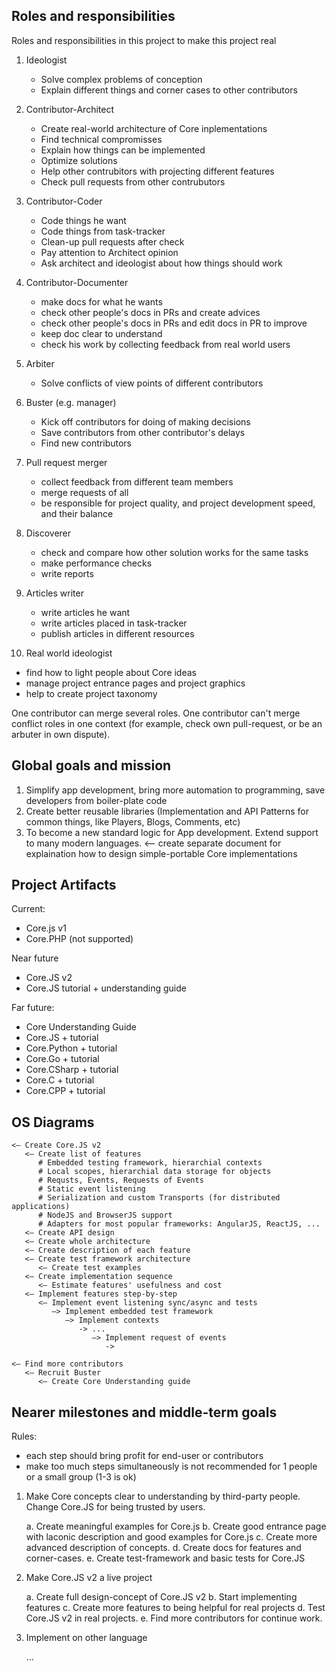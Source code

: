 ## Roles and responsibilities 
Roles and responsibilities in this project to make this project real

1. Ideologist
   - Solve complex problems of conception
   - Explain different things and corner cases to other contributors

2. Contributor-Architect
   - Create real-world architecture of Core inplementations
   - Find technical compromisses
   - Explain how things can be implemented
   - Optimize solutions
   - Help other contrubitors with projecting different features
   - Check pull requests from other contrubutors

3. Contributor-Coder
   - Code things he want
   - Code things from task-tracker
   - Clean-up pull requests after check
   - Pay attention to Architect opinion
   - Ask architect and ideologist about how things should work

4. Contributor-Documenter
   - make docs for what he wants
   - check other people's docs in PRs and create advices
   - check other people's docs in PRs and edit docs in PR to improve
   - keep doc clear to understand
   - check his work by collecting feedback from real world users

5. Arbiter
   - Solve conflicts of view points of different contributors

6. Buster (e.g. manager)
   - Kick off contributors for doing of making decisions
   - Save contributors from other contributor's delays
   - Find new contributors

7. Pull request merger
   - collect feedback from different team members
   - merge requests of all
   - be responsible for project quality, and project development speed, and their balance

8. Discoverer
   - check and compare how other solution works for the same tasks
   - make performance checks
   - write reports

9. Articles writer
   - write articles he want
   - write articles placed in task-tracker
   - publish articles in different resources

10. Real world ideologist
   - find how to light people about Core ideas
   - manage project entrance pages and project graphics
   - help to create project taxonomy


One contributor can merge several roles. One contributor can't merge conflict roles in one context (for example, check own pull-request, or be an arbuter in own dispute).

## Global goals and mission

1. Simplify app development, bring more automation to programming, save developers from boiler-plate code
2. Create better reusable libraries (Implementation and API Patterns for common things, like Players, Blogs, Comments, etc)
3. To become a new standard logic for App development. Extend support to many modern languages.
   <– create separate document for explaination how to design simple-portable Core implementations

## Project Artifacts

Current:
- Core.js v1
- Core.PHP (not supported)

Near future
- Core.JS v2
- Core.JS tutorial + understanding guide

Far future:
- Core Understanding Guide
- Core.JS + tutorial
- Core.Python + tutorial
- Core.Go + tutorial
- Core.CSharp + tutorial
- Core.C + tutorial
- Core.CPP + tutorial

## OS Diagrams

```
<– Create Core.JS v2
   <– Create list of features
      # Embedded testing framework, hierarchial contexts
      # Local scopes, hierarchial data storage for objects
      # Requsts, Events, Requests of Events
      # Static event listening
      # Serialization and custom Transports (for distributed applications)
      # NodeJS and BrowserJS support
      # Adapters for most popular frameworks: AngularJS, ReactJS, ...
   <– Create API design
   <– Create whole architecture
   <– Create description of each feature
   <– Create test framework architecture
      <– Create test examples
   <– Create implementation sequence
      <– Estimate features' usefulness and cost
   <– Implement features step-by-step
      <– Implement event listening sync/async and tests
         –> Implement embedded test framework
            –> Implement contexts
               -> ...
                  –> Implement request of events
                     ->
```

```
<– Find more contributors
   <– Recruit Buster
      <– Create Core Understanding guide
```


## Nearer milestones and middle-term goals

Rules: 

- each step should bring profit for end-user or contributors
- make too much steps simultaneously is not recommended for 1 people or a small group (1-3 is ok)


1. Make Core concepts clear to understanding by third-party people. Change Core.JS for being trusted by users.

   a. Create meaningful examples for Core.js
   b. Create good entrance page with laconic description and good examples for Core.js
   c. Create more advanced description of concepts.
   d. Create docs for features and corner-cases.
   e. Create test-framework and basic tests for Core.JS

2. Make Core.JS v2 a live project
   
   a. Create full design-concept of Core.JS v2
   b. Start implementing features
   c. Create more features to being helpful for real projects
   d. Test Core.JS v2 in real projects.
   e. Find more contributors for continue work.

3. Implement on other language

   ...


